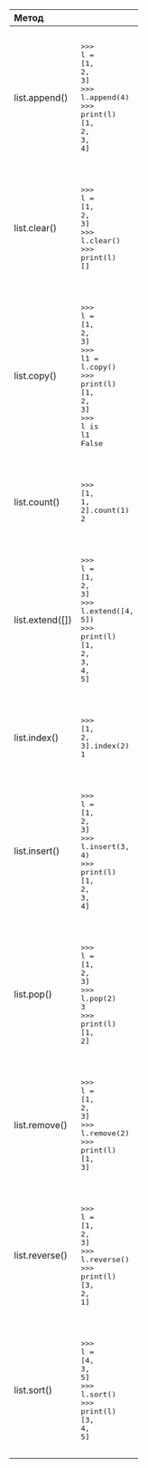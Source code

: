 | Метод           |                                                                                                                                                                                                                                                                                                                                                                                                                                                                                                                                                                                                                                                                                                                                                                                                                                                                                                                                                                                                                                                                                                                                                                                                                                                                                                                                    |
|:----------------|:-----------------------------------------------------------------------------------------------------------------------------------------------------------------------------------------------------------------------------------------------------------------------------------------------------------------------------------------------------------------------------------------------------------------------------------------------------------------------------------------------------------------------------------------------------------------------------------------------------------------------------------------------------------------------------------------------------------------------------------------------------------------------------------------------------------------------------------------------------------------------------------------------------------------------------------------------------------------------------------------------------------------------------------------------------------------------------------------------------------------------------------------------------------------------------------------------------------------------------------------------------------------------------------------------------------------------------------|
| list.append()   | <div class="code" style="border-radius:.375rem .375rem;"><div class="highlight"><pre><div class="highlight"><pre><span></span><span class="unselectable"><span class="o">&gt;&gt;&gt;</span> </span><span class="n">l</span> <span class="o">=</span> <span class="p">[</span><span class="mi">1</span><span class="p">,</span> <span class="mi">2</span><span class="p">,</span> <span class="mi">3</span><span class="p">]</span><br><span class="unselectable"><span class="o">&gt;&gt;&gt;</span> </span><span class="n">l</span><span class="o">.</span><span class="n">append</span><span class="p">(</span><span class="mi">4</span><span class="p">)</span><br><span class="unselectable"><span class="o">&gt;&gt;&gt;</span> </span><span class="nb">print</span><span class="p">(</span><span class="n">l</span><span class="p">)</span><br><span class="unselectable"><span class="p">[</span><span class="mi">1</span><span class="p">,</span> <span class="mi">2</span><span class="p">,</span> <span class="mi">3</span><span class="p">,</span> <span class="mi">4</span><span class="p">]</span></span><br></pre></div></pre></div></div>                                                                                                                                                                          |
| list.clear()    | <div class="code" style="border-radius:.375rem .375rem;"><div class="highlight"><pre><div class="highlight"><pre><span></span><span class="unselectable"><span class="o">&gt;&gt;&gt;</span> </span><span class="n">l</span> <span class="o">=</span> <span class="p">[</span><span class="mi">1</span><span class="p">,</span> <span class="mi">2</span><span class="p">,</span> <span class="mi">3</span><span class="p">]</span><br><span class="unselectable"><span class="o">&gt;&gt;&gt;</span> </span><span class="n">l</span><span class="o">.</span><span class="n">clear</span><span class="p">()</span><br><span class="unselectable"><span class="o">&gt;&gt;&gt;</span> </span><span class="nb">print</span><span class="p">(</span><span class="n">l</span><span class="p">)</span><br><span class="unselectable"><span class="p">[]</span></span><br></pre></div></pre></div></div>                                                                                                                                                                                                                                                                                                                                                                                                                                 |
| list.сору()     | <div class="code" style="border-radius:.375rem .375rem;"><div class="highlight"><pre><div class="highlight"><pre><span></span><span class="unselectable"><span class="o">&gt;&gt;&gt;</span> </span><span class="n">l</span> <span class="o">=</span> <span class="p">[</span><span class="mi">1</span><span class="p">,</span> <span class="mi">2</span><span class="p">,</span> <span class="mi">3</span><span class="p">]</span><br><span class="unselectable"><span class="o">&gt;&gt;&gt;</span> </span><span class="n">l1</span> <span class="o">=</span> <span class="n">l</span><span class="o">.</span><span class="n">copy</span><span class="p">()</span><br><span class="unselectable"><span class="o">&gt;&gt;&gt;</span> </span><span class="nb">print</span><span class="p">(</span><span class="n">l</span><span class="p">)</span><br><span class="unselectable"><span class="p">[</span><span class="mi">1</span><span class="p">,</span> <span class="mi">2</span><span class="p">,</span> <span class="mi">3</span><span class="p">]</span></span><br><span class="unselectable"><span class="o">&gt;&gt;&gt;</span> </span><span class="n">l</span> <span class="ow">is</span> <span class="n">l1</span><br><span class="unselectable"><span class="kc">False</span></span><br></pre></div></pre></div></div> |
| list.count()    | <div class="code" style="border-radius:.375rem .375rem;"><div class="highlight"><pre><div class="highlight"><pre><span></span><span class="unselectable"><span class="o">&gt;&gt;&gt;</span> </span><span class="p">[</span><span class="mi">1</span><span class="p">,</span> <span class="mi">1</span><span class="p">,</span> <span class="mi">2</span><span class="p">]</span><span class="o">.</span><span class="n">count</span><span class="p">(</span><span class="mi">1</span><span class="p">)</span><br><span class="unselectable"><span class="mi">2</span></span><br></pre></div></pre></div></div>                                                                                                                                                                                                                                                                                                                                                                                                                                                                                                                                                                                                                                                                                                                    |
| list.extend([]) | <div class="code" style="border-radius:.375rem .375rem;"><div class="highlight"><pre><div class="highlight"><pre><span></span><span class="unselectable"><span class="o">&gt;&gt;&gt;</span> </span><span class="n">l</span> <span class="o">=</span> <span class="p">[</span><span class="mi">1</span><span class="p">,</span> <span class="mi">2</span><span class="p">,</span> <span class="mi">3</span><span class="p">]</span><br><span class="unselectable"><span class="o">&gt;&gt;&gt;</span> </span><span class="n">l</span><span class="o">.</span><span class="n">extend</span><span class="p">([</span><span class="mi">4</span><span class="p">,</span> <span class="mi">5</span><span class="p">])</span><br><span class="unselectable"><span class="o">&gt;&gt;&gt;</span> </span><span class="nb">print</span><span class="p">(</span><span class="n">l</span><span class="p">)</span><br><span class="unselectable"><span class="p">[</span><span class="mi">1</span><span class="p">,</span> <span class="mi">2</span><span class="p">,</span> <span class="mi">3</span><span class="p">,</span> <span class="mi">4</span><span class="p">,</span> <span class="mi">5</span><span class="p">]</span></span><br></pre></div></pre></div></div>                                                                    |
| list.index()    | <div class="code" style="border-radius:.375rem .375rem;"><div class="highlight"><pre><div class="highlight"><pre><span></span><span class="unselectable"><span class="o">&gt;&gt;&gt;</span> </span><span class="p">[</span><span class="mi">1</span><span class="p">,</span> <span class="mi">2</span><span class="p">,</span> <span class="mi">3</span><span class="p">]</span><span class="o">.</span><span class="n">index</span><span class="p">(</span><span class="mi">2</span><span class="p">)</span><br><span class="unselectable"><span class="mi">1</span></span><br></pre></div></pre></div></div>                                                                                                                                                                                                                                                                                                                                                                                                                                                                                                                                                                                                                                                                                                                    |
| list.insert()   | <div class="code" style="border-radius:.375rem .375rem;"><div class="highlight"><pre><div class="highlight"><pre><span></span><span class="unselectable"><span class="o">&gt;&gt;&gt;</span> </span><span class="n">l</span> <span class="o">=</span> <span class="p">[</span><span class="mi">1</span><span class="p">,</span> <span class="mi">2</span><span class="p">,</span> <span class="mi">3</span><span class="p">]</span><br><span class="unselectable"><span class="o">&gt;&gt;&gt;</span> </span><span class="n">l</span><span class="o">.</span><span class="n">insert</span><span class="p">(</span><span class="mi">3</span><span class="p">,</span> <span class="mi">4</span><span class="p">)</span><br><span class="unselectable"><span class="o">&gt;&gt;&gt;</span> </span><span class="nb">print</span><span class="p">(</span><span class="n">l</span><span class="p">)</span><br><span class="unselectable"><span class="p">[</span><span class="mi">1</span><span class="p">,</span> <span class="mi">2</span><span class="p">,</span> <span class="mi">3</span><span class="p">,</span> <span class="mi">4</span><span class="p">]</span></span><br></pre></div></pre></div></div>                                                                                                                        |
| list.pop()      | <div class="code" style="border-radius:.375rem .375rem;"><div class="highlight"><pre><div class="highlight"><pre><span></span><span class="unselectable"><span class="o">&gt;&gt;&gt;</span> </span><span class="n">l</span> <span class="o">=</span> <span class="p">[</span><span class="mi">1</span><span class="p">,</span> <span class="mi">2</span><span class="p">,</span> <span class="mi">3</span><span class="p">]</span><br><span class="unselectable"><span class="o">&gt;&gt;&gt;</span> </span><span class="n">l</span><span class="o">.</span><span class="n">pop</span><span class="p">(</span><span class="mi">2</span><span class="p">)</span><br><span class="unselectable"><span class="mi">3</span></span><br><span class="unselectable"><span class="o">&gt;&gt;&gt;</span> </span><span class="nb">print</span><span class="p">(</span><span class="n">l</span><span class="p">)</span><br><span class="unselectable"><span class="p">[</span><span class="mi">1</span><span class="p">,</span> <span class="mi">2</span><span class="p">]</span></span><br></pre></div></pre></div></div>                                                                                                                                                                                                                  |
| list.remove()   | <div class="code" style="border-radius:.375rem .375rem;"><div class="highlight"><pre><div class="highlight"><pre><span></span><span class="unselectable"><span class="o">&gt;&gt;&gt;</span> </span><span class="n">l</span> <span class="o">=</span> <span class="p">[</span><span class="mi">1</span><span class="p">,</span> <span class="mi">2</span><span class="p">,</span> <span class="mi">3</span><span class="p">]</span><br><span class="unselectable"><span class="o">&gt;&gt;&gt;</span> </span><span class="n">l</span><span class="o">.</span><span class="n">remove</span><span class="p">(</span><span class="mi">2</span><span class="p">)</span><br><span class="unselectable"><span class="o">&gt;&gt;&gt;</span> </span><span class="nb">print</span><span class="p">(</span><span class="n">l</span><span class="p">)</span><br><span class="unselectable"><span class="p">[</span><span class="mi">1</span><span class="p">,</span> <span class="mi">3</span><span class="p">]</span></span><br></pre></div></pre></div></div>                                                                                                                                                                                                                                                                              |
| list.reverse()  | <div class="code" style="border-radius:.375rem .375rem;"><div class="highlight"><pre><div class="highlight"><pre><span></span><span class="unselectable"><span class="o">&gt;&gt;&gt;</span> </span><span class="n">l</span> <span class="o">=</span> <span class="p">[</span><span class="mi">1</span><span class="p">,</span> <span class="mi">2</span><span class="p">,</span> <span class="mi">3</span><span class="p">]</span><br><span class="unselectable"><span class="o">&gt;&gt;&gt;</span> </span><span class="n">l</span><span class="o">.</span><span class="n">reverse</span><span class="p">()</span><br><span class="unselectable"><span class="o">&gt;&gt;&gt;</span> </span><span class="nb">print</span><span class="p">(</span><span class="n">l</span><span class="p">)</span><br><span class="unselectable"><span class="p">[</span><span class="mi">3</span><span class="p">,</span> <span class="mi">2</span><span class="p">,</span> <span class="mi">1</span><span class="p">]</span></span><br></pre></div></pre></div></div>                                                                                                                                                                                                                                                                           |
| list.sort()     | <div class="code" style="border-radius:.375rem .375rem;"><div class="highlight"><pre><div class="highlight"><pre><span></span><span class="unselectable"><span class="o">&gt;&gt;&gt;</span> </span><span class="n">l</span> <span class="o">=</span> <span class="p">[</span><span class="mi">4</span><span class="p">,</span> <span class="mi">3</span><span class="p">,</span> <span class="mi">5</span><span class="p">]</span><br><span class="unselectable"><span class="o">&gt;&gt;&gt;</span> </span><span class="n">l</span><span class="o">.</span><span class="n">sort</span><span class="p">()</span><br><span class="unselectable"><span class="o">&gt;&gt;&gt;</span> </span><span class="nb">print</span><span class="p">(</span><span class="n">l</span><span class="p">)</span><br><span class="unselectable"><span class="p">[</span><span class="mi">3</span><span class="p">,</span> <span class="mi">4</span><span class="p">,</span> <span class="mi">5</span><span class="p">]</span></span><br></pre></div></pre></div></div>                                                                                                                                                                                                                                                                              |
